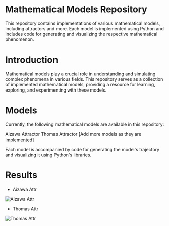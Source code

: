# Mathematical Models Repository

This repository contains implementations of various mathematical models, including attractors and more. Each model is implemented using Python and includes code for generating and visualizing the respective mathematical phenomenon.

# Introduction
Mathematical models play a crucial role in understanding and simulating complex phenomena in various fields. This repository serves as a collection of implemented mathematical models, providing a resource for learning, exploring, and experimenting with these models.

# Models
Currently, the following mathematical models are available in this repository:

Aizawa Attractor
Thomas Attractor
[Add more models as they are implemented]

Each model is accompanied by code for generating the model's trajectory and visualizing it using Python's libraries.

# Results
- Aizawa Attr
 
![Aizawa Attr](https://github.com/Adam-Rix/Math/assets/113460620/48a630d8-e50b-456b-8d82-8976b3e8d608)
- Thomas Attr

![Thomas Attr](https://github.com/Adam-Rix/Math/assets/113460620/3a02fe07-3b3e-4073-bb28-dfd8d1cfcd57)

